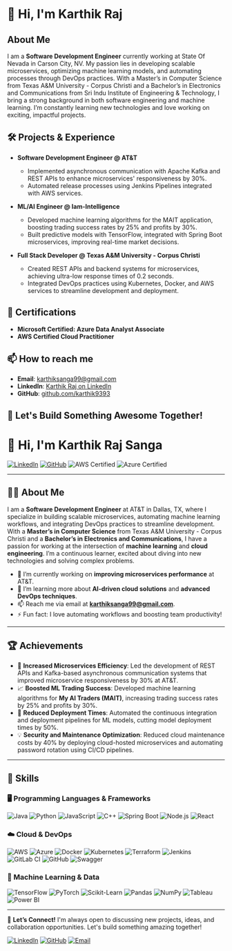 <!--
**karthik9393/karthik9393** is a ✨ _special_ ✨ repository because its `README.md` (this file) appears on your GitHub profile.

Here are some ideas to get you started:

- 🔭 I’m currently working on ...
- 🌱 I’m currently learning ...
- 👯 I’m looking to collaborate on ...
- 🤔 I’m looking for help with ...
- 💬 Ask me about ...
- 📫 How to reach me: ...
- 😄 Pronouns: ...
- ⚡ Fun fact: ...
-->
# 👋 Hi, I'm Karthik Raj

## About Me

I am a **Software Development Engineer** currently working at State Of Nevada in Carson City, NV. My passion lies in developing scalable microservices, optimizing machine learning models, and automating processes through DevOps practices. With a Master’s in Computer Science from Texas A&M University - Corpus Christi and a Bachelor’s in Electronics and Communications from Sri Indu Institute of Engineering & Technology, I bring a strong background in both software engineering and machine learning. I’m constantly learning new technologies and love working on exciting, impactful projects.

## 🛠️ Projects & Experience

- **Software Development Engineer @ AT&T**  
  - Implemented asynchronous communication with Apache Kafka and REST APIs to enhance microservices' responsiveness by 30%.
  - Automated release processes using Jenkins Pipelines integrated with AWS services.

- **ML/AI Engineer @ Iam-Intelligence**  
  - Developed machine learning algorithms for the MAIT application, boosting trading success rates by 25% and profits by 30%.
  - Built predictive models with TensorFlow, integrated with Spring Boot microservices, improving real-time market decisions.

- **Full Stack Developer @ Texas A&M University - Corpus Christi**  
  - Created REST APIs and backend systems for microservices, achieving ultra-low response times of 0.2 seconds.
  - Integrated DevOps practices using Kubernetes, Docker, and AWS services to streamline development and deployment.

## 📜 Certifications
- **Microsoft Certified: Azure Data Analyst Associate**
- **AWS Certified Cloud Practitioner**

## 📫 How to reach me
- **Email**: karthiksanga99@gmail.com
- **LinkedIn**: [Karthik Raj on LinkedIn](https://www.linkedin.com/in/karthik-raj99)
- **GitHub**: [github.com/karthik9393](https://github.com/karthik9393)

## 🔧 Let's Build Something Awesome Together!


# 👋 Hi, I'm Karthik Raj Sanga

[![LinkedIn](https://img.shields.io/badge/-LinkedIn-blue?style=flat-square&logo=Linkedin&logoColor=white&link=https://www.linkedin.com/in/karthik-raj99/)](https://www.linkedin.com/in/karthik-raj99/)
[![GitHub](https://img.shields.io/badge/GitHub-100000?style=flat-square&logo=github&logoColor=white)](https://github.com/karthik9393)
![AWS Certified](https://img.shields.io/badge/AWS-Cloud_Practitioner-orange?style=flat-square&logo=Amazon-AWS&logoColor=white)
![Azure Certified](https://img.shields.io/badge/Azure-Data_Analyst_Associate-blue?style=flat-square&logo=microsoft-azure&logoColor=white)

---

## 🧑‍💻 About Me

I am a **Software Development Engineer** at AT&T in Dallas, TX, where I specialize in building scalable microservices, automating machine learning workflows, and integrating DevOps practices to streamline development. With a **Master’s in Computer Science** from Texas A&M University - Corpus Christi and a **Bachelor’s in Electronics and Communications**, I have a passion for working at the intersection of **machine learning** and **cloud engineering**. I’m a continuous learner, excited about diving into new technologies and solving complex problems.

- 🔭 I’m currently working on **improving microservices performance** at AT&T.
- 🌱 I’m learning more about **AI-driven cloud solutions** and **advanced DevOps techniques**.
- 📫 Reach me via email at **karthiksanga99@gmail.com**.
- ⚡ Fun fact: I love automating workflows and boosting team productivity!

---

## 🏆 Achievements

- 🏅 **Increased Microservices Efficiency**: Led the development of REST APIs and Kafka-based asynchronous communication systems that improved microservice responsiveness by 30% at AT&T.
- 📈 **Boosted ML Trading Success**: Developed machine learning algorithms for **My AI Traders (MAIT)**, increasing trading success rates by 25% and profits by 30%.
- 🚀 **Reduced Deployment Times**: Automated the continuous integration and deployment pipelines for ML models, cutting model deployment times by 50%.
- 💡 **Security and Maintenance Optimization**: Reduced cloud maintenance costs by 40% by deploying cloud-hosted microservices and automating password rotation using CI/CD pipelines.

---

## 🚀 Skills

### 🖥️ Programming Languages & Frameworks
![Java](https://img.shields.io/badge/Java-ED8B00?style=flat-square&logo=java&logoColor=white)
![Python](https://img.shields.io/badge/Python-3670A0?style=flat-square&logo=python&logoColor=ffdd54)
![JavaScript](https://img.shields.io/badge/JavaScript-323330?style=flat-square&logo=javascript&logoColor=F7DF1E)
![C++](https://img.shields.io/badge/C%2B%2B-00599C?style=flat-square&logo=c%2B%2B&logoColor=white)
![Spring Boot](https://img.shields.io/badge/Spring_Boot-6DB33F?style=flat-square&logo=spring-boot&logoColor=white)
![Node.js](https://img.shields.io/badge/Node.js-43853D?style=flat-square&logo=node.js&logoColor=white)
![React](https://img.shields.io/badge/React-20232A?style=flat-square&logo=react&logoColor=61DAFB)

### ☁️ Cloud & DevOps
![AWS](https://img.shields.io/badge/AWS-232F3E?style=flat-square&logo=amazon-aws&logoColor=white)
![Azure](https://img.shields.io/badge/Microsoft_Azure-0078D4?style=flat-square&logo=microsoft-azure&logoColor=white)
![Docker](https://img.shields.io/badge/Docker-2496ED?style=flat-square&logo=docker&logoColor=white)
![Kubernetes](https://img.shields.io/badge/Kubernetes-326CE5?style=flat-square&logo=kubernetes&logoColor=white)
![Terraform](https://img.shields.io/badge/Terraform-623CE4?style=flat-square&logo=terraform&logoColor=white)
![Jenkins](https://img.shields.io/badge/Jenkins-D24939?style=flat-square&logo=jenkins&logoColor=white)
![GitLab CI](https://img.shields.io/badge/GitLab%20CI-FC6D26?style=flat-square&logo=gitlab&logoColor=white)
![GitHub](https://img.shields.io/badge/GitHub-100000?style=flat-square&logo=github&logoColor=white)
![Swagger](https://img.shields.io/badge/Swagger-85EA2D?style=flat-square&logo=swagger&logoColor=black)

### 🧠 Machine Learning & Data
![TensorFlow](https://img.shields.io/badge/TensorFlow-FF6F00?style=flat-square&logo=tensorflow&logoColor=white)
![PyTorch](https://img.shields.io/badge/PyTorch-EE4C2C?style=flat-square&logo=pytorch&logoColor=white)
![Scikit-Learn](https://img.shields.io/badge/Scikit--Learn-F7931E?style=flat-square&logo=scikit-learn&logoColor=white)
![Pandas](https://img.shields.io/badge/Pandas-150458?style=flat-square&logo=pandas&logoColor=white)
![NumPy](https://img.shields.io/badge/NumPy-013243?style=flat-square&logo=numpy&logoColor=white)
![Tableau](https://img.shields.io/badge/Tableau-E97627?style=flat-square&logo=tableau&logoColor=white)
![Power BI](https://img.shields.io/badge/Power_BI-F2C811?style=flat-square&logo=power-bi&logoColor=black)

---

💬 **Let’s Connect!** I'm always open to discussing new projects, ideas, and collaboration opportunities. Let's build something amazing together!

[![LinkedIn](https://img.shields.io/badge/-LinkedIn-blue?style=flat-square&logo=Linkedin&logoColor=white&link=https://www.linkedin.com/in/karthik-raj99/)](https://www.linkedin.com/in/karthik-raj99/)
[![GitHub](https://img.shields.io/badge/GitHub-100000?style=flat-square&logo=github&logoColor=white)](https://github.com/karthik9393)
[![Email](https://img.shields.io/badge/Email-karthiksanga99%40gmail.com-D14836?style=flat-square&logo=gmail&logoColor=white)](mailto:karthiksanga99@gmail.com)

